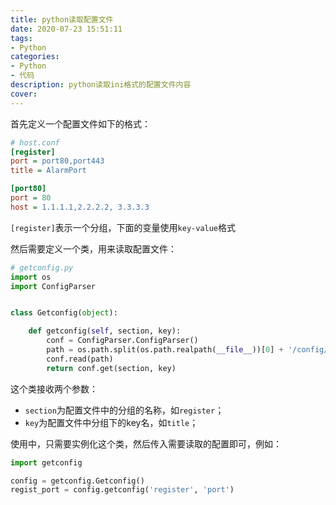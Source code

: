 ```yaml
---
title: python读取配置文件
date: 2020-07-23 15:51:11
tags:
- Python
categories:
- Python
- 代码
description: python读取ini格式的配置文件内容
cover:
---
```




首先定义一个配置文件如下的格式：

```ini
# host.conf
[register]
port = port80,port443
title = AlarmPort

[port80]
port = 80
host = 1.1.1.1,2.2.2.2, 3.3.3.3
```



`[register]`表示一个分组，下面的变量使用`key-value`格式



然后需要定义一个类，用来读取配置文件：

```python
# getconfig.py
import os
import ConfigParser


class Getconfig(object):

    def getconfig(self, section, key):
        conf = ConfigParser.ConfigParser()
        path = os.path.split(os.path.realpath(__file__))[0] + '/config/host.conf'
        conf.read(path)
        return conf.get(section, key)
```



这个类接收两个参数：

- `section`为配置文件中的分组的名称，如`register`；
- `key`为配置文件中分组下的key名，如`title`；



使用中，只需要实例化这个类，然后传入需要读取的配置即可，例如：

```python
import getconfig

config = getconfig.Getconfig()
regist_port = config.getconfig('register', 'port')
```

